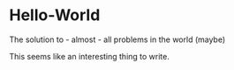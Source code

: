 # Hello-World
The solution to - almost - all problems in the world (maybe)

This seems like an interesting thing to write.

